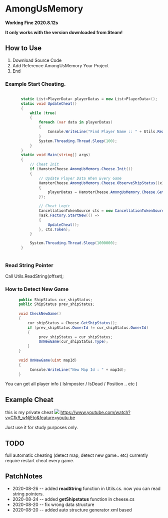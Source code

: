 # AmongUsMemory

**Working Fine 2020.8.12s**

**It only works with the version downloaded from Steam!**

## How to Use
 1. Download Source Code
 2. Add Reference AmongUsMemory Your Project 
 3. End
 
 
### Example Start Cheating.
 ```cs
        
        static List<PlayerData> playerDatas = new List<PlayerData>(); 
        static void UpdateCheat()
        {
            while (true)
            { 
                foreach (var data in playerDatas)
                {
                    Console.WriteLine("Find Player Name :: " + Utils.ReadString(data.PlayerInfo.Value.PlayerName));
                } 
                System.Threading.Thread.Sleep(100); 
            }
        }
        static void Main(string[] args)
        {
            // Cheat Init
            if (HamsterCheese.AmongUsMemory.Cheese.Init())
            { 
                // Update Player Data When Every Game
                HamsterCheese.AmongUsMemory.Cheese.ObserveShipStatus((x) =>
                {
                    playerDatas = HamsterCheese.AmongUsMemory.Cheese.GetAllPlayers();
                });

                // Cheat Logic
                CancellationTokenSource cts = new CancellationTokenSource();
                Task.Factory.StartNew(() =>
                {
                    UpdateCheat();
                }, cts.Token); 
            }

            System.Threading.Thread.Sleep(1000000);
        }
        
 ```
 
 

### Read String Pointer
 Call Utils.ReadString(offset);
 
### How to Detect New Game  
  ```cs
        public ShipStatus cur_shipStatus;
        public ShipStatus prev_shipStatus;
         
        void CheckNewGame()
        {
            cur_shipStatus = Cheese.GetShipStatus();
            if (prev_shipStatus.OwnerId != cur_shipStatus.OwnerId)
            {
                 prev_shipStatus = cur_shipStatus;
                 OnNewGame(cur_shipStatus.Type);
            }
        }
        
        void OnNewGame(uint mapId)
        {
             Console.WriteLine("New Map Id : " + mapId);
        }
  ```       

 
You can get all player info ( IsImposter / IsDead / Position .. etc )

## Example Cheat

 this is my private cheat
 ![](https://github.com/shlifedev/AmongUsPublic/blob/master/Example.PNG) 
 https://www.youtube.com/watch?v=Cfk9_wNjEto&feature=youtu.be
 
 
Just use it for study purposes only.


## TODO

 full automatic cheating (detect map, detect new game.. etc)
 currently require restart cheat every game.
 
## PatchNotes

 * 2020-08-26 -- added **readString** function in Utils.cs. now you can read string pointers.
 * 2020-08-24 -- added **getShipstatus** function in cheese.cs
 * 2020-08-20 -- fix wrong data structure
 * 2020-08-20 -- added auto structure generator xml based
 
